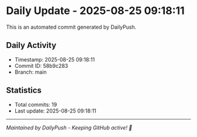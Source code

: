 # Daily Update - 2025-08-25 09:18:11

This is an automated commit generated by DailyPush.

## Daily Activity
- Timestamp: 2025-08-25 09:18:11
- Commit ID: 58b9c283
- Branch: main

## Statistics
- Total commits: 19
- Last update: 2025-08-25 09:18:11

---
*Maintained by DailyPush - Keeping GitHub active! 🚀*
